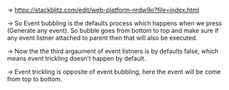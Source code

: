 -> https://stackblitz.com/edit/web-platform-nrdw9o?file=index.html


-> So Event bubbling is the defaults process which happens when we press (Generate any event). So bubble goes from bottom to top
and make sure if any event listner attached to parent then that will also be executed.

-> Now the the third argaument of event listners is by defaults false, which means event trickling doesn't happen by default.

-> Event trickling is opposite of event bubbling, here the event will be come from top to bottom.